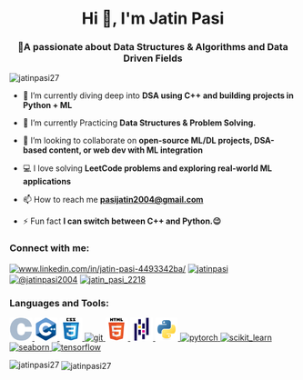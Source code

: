 <h1 align="center">Hi 👋, I'm Jatin Pasi</h1>
<h3 align="center">👀A passionate about Data Structures & Algorithms and Data Driven Fields</h3>

<p align="left"> <img src="https://komarev.com/ghpvc/?username=jatinpasi27&label=Profile%20views&color=0e75b6&style=flat" alt="jatinpasi27" /> </p>

- 🌱 I’m currently diving deep into **DSA using C++ and building projects in Python + ML**

- 🌱 I’m currently Practicing **Data Structures & Problem Solving.**

- 👯 I’m looking to collaborate on **open-source ML/DL projects, DSA-based content, or web dev with ML integration**

- 💻 I love solving **LeetCode problems and exploring real-world ML applications**

- 📫 How to reach me **pasijatin2004@gmail.com**

- ⚡ Fun fact **I can switch between C++ and Python.😉**

<h3 align="left">Connect with me:</h3>
<p align="left">
<a href="https://linkedin.com/in/www.linkedin.com/in/jatin-pasi-4493342ba/" target="blank"><img align="center" src="https://raw.githubusercontent.com/rahuldkjain/github-profile-readme-generator/master/src/images/icons/Social/linked-in-alt.svg" alt="www.linkedin.com/in/jatin-pasi-4493342ba/" height="30" width="40" /></a>
<a href="https://kaggle.com/jatinpasi" target="blank"><img align="center" src="https://raw.githubusercontent.com/rahuldkjain/github-profile-readme-generator/master/src/images/icons/Social/kaggle.svg" alt="jatinpasi" height="30" width="40" /></a>
<a href="https://www.hackerrank.com/@jatinpasi2004" target="blank"><img align="center" src="https://raw.githubusercontent.com/rahuldkjain/github-profile-readme-generator/master/src/images/icons/Social/hackerrank.svg" alt="@jatinpasi2004" height="30" width="40" /></a>
<a href="https://www.leetcode.com/jatin_pasi_2218" target="blank"><img align="center" src="https://raw.githubusercontent.com/rahuldkjain/github-profile-readme-generator/master/src/images/icons/Social/leet-code.svg" alt="jatin_pasi_2218" height="30" width="40" /></a>
</p>

<h3 align="left">Languages and Tools:</h3>
<p align="left"> <a href="https://www.cprogramming.com/" target="_blank" rel="noreferrer"> <img src="https://raw.githubusercontent.com/devicons/devicon/master/icons/c/c-original.svg" alt="c" width="40" height="40"/> </a> <a href="https://www.w3schools.com/cpp/" target="_blank" rel="noreferrer"> <img src="https://raw.githubusercontent.com/devicons/devicon/master/icons/cplusplus/cplusplus-original.svg" alt="cplusplus" width="40" height="40"/> </a> <a href="https://www.w3schools.com/css/" target="_blank" rel="noreferrer"> <img src="https://raw.githubusercontent.com/devicons/devicon/master/icons/css3/css3-original-wordmark.svg" alt="css3" width="40" height="40"/> </a> <a href="https://git-scm.com/" target="_blank" rel="noreferrer"> <img src="https://www.vectorlogo.zone/logos/git-scm/git-scm-icon.svg" alt="git" width="40" height="40"/> </a> <a href="https://www.w3.org/html/" target="_blank" rel="noreferrer"> <img src="https://raw.githubusercontent.com/devicons/devicon/master/icons/html5/html5-original-wordmark.svg" alt="html5" width="40" height="40"/> </a> <a href="https://pandas.pydata.org/" target="_blank" rel="noreferrer"> <img src="https://raw.githubusercontent.com/devicons/devicon/2ae2a900d2f041da66e950e4d48052658d850630/icons/pandas/pandas-original.svg" alt="pandas" width="40" height="40"/> </a> <a href="https://www.python.org" target="_blank" rel="noreferrer"> <img src="https://raw.githubusercontent.com/devicons/devicon/master/icons/python/python-original.svg" alt="python" width="40" height="40"/> </a> <a href="https://pytorch.org/" target="_blank" rel="noreferrer"> <img src="https://www.vectorlogo.zone/logos/pytorch/pytorch-icon.svg" alt="pytorch" width="40" height="40"/> </a> <a href="https://scikit-learn.org/" target="_blank" rel="noreferrer"> <img src="https://upload.wikimedia.org/wikipedia/commons/0/05/Scikit_learn_logo_small.svg" alt="scikit_learn" width="40" height="40"/> </a> <a href="https://seaborn.pydata.org/" target="_blank" rel="noreferrer"> <img src="https://seaborn.pydata.org/_images/logo-mark-lightbg.svg" alt="seaborn" width="40" height="40"/> </a> <a href="https://www.tensorflow.org" target="_blank" rel="noreferrer"> <img src="https://www.vectorlogo.zone/logos/tensorflow/tensorflow-icon.svg" alt="tensorflow" width="40" height="40"/> </a> </p>

<p><img align="left" src="https://github-readme-stats.vercel.app/api/top-langs?username=jatinpasi27&show_icons=true&locale=en&layout=compact" alt="jatinpasi27" /></p>

<p>&nbsp;<img align="center" src="https://github-readme-stats.vercel.app/api?username=jatinpasi27&show_icons=true&locale=en" alt="jatinpasi27" /></p>
